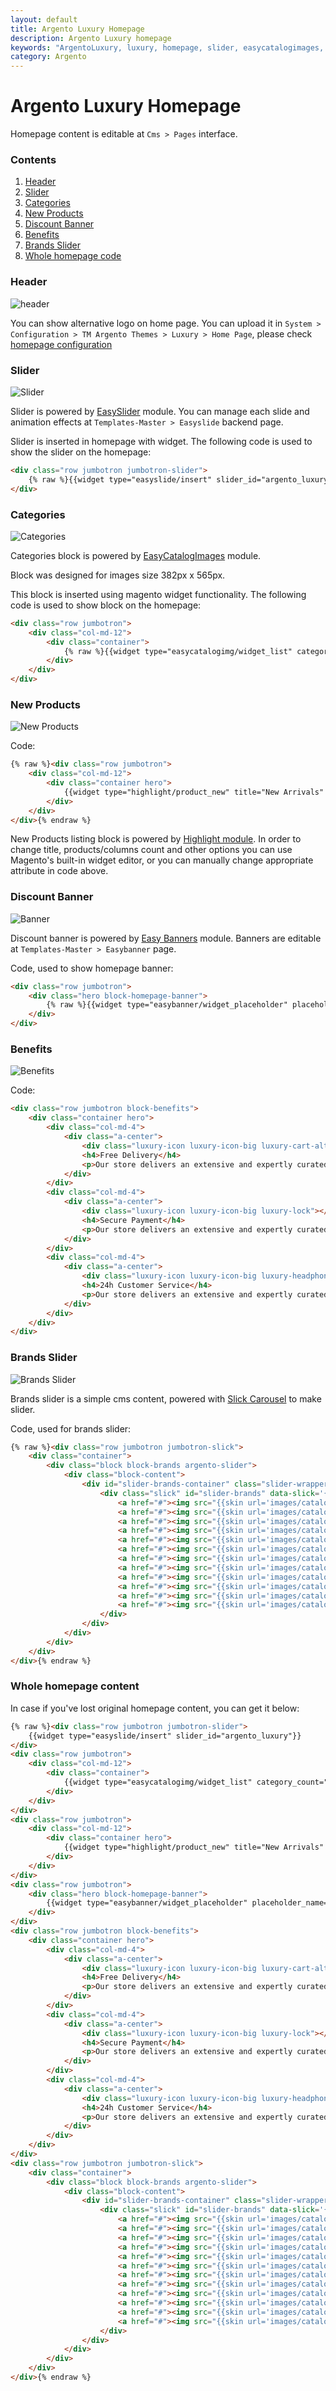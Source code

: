 ```yaml
---
layout: default
title: Argento Luxury Homepage
description: Argento Luxury homepage
keywords: "ArgentoLuxury, luxury, homepage, slider, easycatalogimages, highlight, brands, banner"
category: Argento
---
```


# Argento Luxury Homepage

Homepage content is editable at `Cms > Pages` interface.

### Contents

 1. [Header](#header)
 2. [Slider](#slider)
 3. [Categories](#categories)
 4. [New Products](#new-products)
 5. [Discount Banner](#discount-banner)
 6. [Benefits](#benefits)
 6. [Brands Slider](#brands-slider)
 7. [Whole homepage code](#whole-homepage-content)

### Header

![header](/images/argento/luxury/homepage/header.png)

You can show alternative logo on home page. You can upload it in
`System > Configuration > TM Argento Themes > Luxury > Home Page`,
please check [homepage configuration](/m1/argento/luxury/configuration/#home-page)

### Slider

![Slider](/images/argento/luxury/homepage/slider.png)

Slider is powered by [EasySlider](/m1/extensions/easyslider) module.
You can manage each slide and animation effects at `Templates-Master > Easyslide` backend page.

Slider is inserted in homepage with widget. The following code is used to show
the slider on the homepage:

```html
<div class="row jumbotron jumbotron-slider">
    {% raw %}{{widget type="easyslide/insert" slider_id="argento_luxury"}}{% endraw %}
</div>
```

### Categories

![Categories](/images/argento/luxury/homepage/easycatalogimages.png)

Categories block is powered by [EasyCatalogImages](/m1/extensions/easycatalogimages/) module.

Block was designed for images size 382px x 565px.

This block is inserted using magento widget functionality. The following code
is used to show block on the homepage:

```html
<div class="row jumbotron">
    <div class="col-md-12">
        <div class="container">
            {% raw %}{{widget type="easycatalogimg/widget_list" category_count="5" subcategory_count="0" column_count="5" show_image="1" image_width="382" image_height="565" resize_image="0" template="tm/easycatalogimg/list.phtml"}}{% endraw %}
        </div>
    </div>
</div>
```

### New Products

![New Products](/images/argento/luxury/homepage/highlight.png)

Code:

```html
{% raw %}<div class="row jumbotron">
    <div class="col-md-12">
        <div class="container hero">
            {{widget type="highlight/product_new" title="New Arrivals" show_page_link="1" page_title="Shop Now" products_count="4" column_count="4" template="tm/highlight/product/grid.phtml" class_name="highlight-content-new" img_width="280" img_height="410"}}
        </div>
    </div>
</div>{% endraw %}
```

New Products listing block is powered by [Highlight module](/m1/extensions/highlight/).
In order to change title, products/columns count and other options you can use
Magento's built-in widget editor, or you can manually change appropriate attribute
in code above.

### Discount Banner

![Banner](/images/argento/luxury/homepage/banner.png)

Discount banner is powered by [Easy Banners](/m1/extensions/easybanners/) module.
Banners are editable at `Templates-Master > Easybanner` page.

Code, used to show homepage banner:

```html
<div class="row jumbotron">
    <div class="hero block-homepage-banner">
        {% raw %}{{widget type="easybanner/widget_placeholder" placeholder_name="argento-luxury-home"}}{% endraw %}
    </div>
</div>
```

### Benefits

![Benefits](/images/argento/luxury/homepage/benefits.png)

Code:

```html
<div class="row jumbotron block-benefits">
    <div class="container hero">
        <div class="col-md-4">
            <div class="a-center">
                <div class="luxury-icon luxury-icon-big luxury-cart-alt"></div>
                <h4>Free Delivery</h4>
                <p>Our store delivers an extensive and expertly curated selection of fashion and lifestyle offerings.</p>
            </div>
        </div>
        <div class="col-md-4">
            <div class="a-center">
                <div class="luxury-icon luxury-icon-big luxury-lock"></div>
                <h4>Secure Payment</h4>
                <p>Our store delivers an extensive and expertly curated selection of fashion and lifestyle offerings.</p>
            </div>
        </div>
        <div class="col-md-4">
            <div class="a-center">
                <div class="luxury-icon luxury-icon-big luxury-headphones"></div>
                <h4>24h Customer Service</h4>
                <p>Our store delivers an extensive and expertly curated selection of fashion and lifestyle offerings.</p>
            </div>
        </div>
    </div>
</div>
```

### Brands Slider

![Brands Slider](/images/argento/luxury/homepage/brandsslider.png)

Brands slider is a simple cms content, powered with
[Slick Carousel](/m1/extensions/slick-carousel/) to make slider.

Code, used for brands slider:

```html
{% raw %}<div class="row jumbotron jumbotron-slick">
    <div class="container">
        <div class="block block-brands argento-slider">
            <div class="block-content">
                <div id="slider-brands-container" class="slider-wrapper">
                    <div class="slick" id="slider-brands" data-slick='{"slidesToShow": 6, "slidesToScroll": 6, "infinite": true, "autoplay": true, "speed": 1000, "autoplaySpeed": 4000, "arrows": true, "dots": true, "responsive": [ {"breakpoint": 770, "settings": {"slidesToShow": 4, "slidesToScroll": 4}}, {"breakpoint": 640, "settings": {"slidesToShow": 3, "slidesToScroll": 3}}, {"breakpoint": 480, "settings": {"slidesToShow": 2, "slidesToScroll": 2}}, {"breakpoint": 321, "settings": {"slidesToShow": 1, "slidesToScroll": 1, "dots": false}}]}'>
                        <a href="#"><img src="{{skin url='images/catalog/brands/gucci.jpg'}}" alt="" width="150" height="80"/></a>
                        <a href="#"><img src="{{skin url='images/catalog/brands/lv.jpg'}}" alt="" width="100" height="80"/></a>
                        <a href="#"><img src="{{skin url='images/catalog/brands/ck.jpg'}}" alt="" width="130" height="80"/></a>
                        <a href="#"><img src="{{skin url='images/catalog/brands/chanel.jpg'}}" alt="" width="170" height="80"/></a>
                        <a href="#"><img src="{{skin url='images/catalog/brands/guess.jpg'}}" alt="" width="130" height="80"/></a>
                        <a href="#"><img src="{{skin url='images/catalog/brands/versace.jpg'}}" alt="" width="145" height="80"/></a>
                        <a href="#"><img src="{{skin url='images/catalog/brands/gucci.jpg'}}" alt="" width="150" height="80"/></a>
                        <a href="#"><img src="{{skin url='images/catalog/brands/lv.jpg'}}" alt="" width="100" height="80"/></a>
                        <a href="#"><img src="{{skin url='images/catalog/brands/ck.jpg'}}" alt="" width="130" height="80"/></a>
                        <a href="#"><img src="{{skin url='images/catalog/brands/chanel.jpg'}}" alt="" width="170" height="80"/></a>
                        <a href="#"><img src="{{skin url='images/catalog/brands/guess.jpg'}}" alt="" width="130" height="80"/></a>
                        <a href="#"><img src="{{skin url='images/catalog/brands/versace.jpg'}}" alt="" width="145" height="80"/></a>
                    </div>
                </div>
            </div>
        </div>
    </div>
</div>{% endraw %}
```

### Whole homepage content

In case if you've lost original homepage content, you can get it below:

```html
{% raw %}<div class="row jumbotron jumbotron-slider">
    {{widget type="easyslide/insert" slider_id="argento_luxury"}}
</div>
<div class="row jumbotron">
    <div class="col-md-12">
        <div class="container">
            {{widget type="easycatalogimg/widget_list" category_count="5" subcategory_count="0" column_count="5" show_image="1" image_width="382" image_height="565" resize_image="0" template="tm/easycatalogimg/list.phtml"}}
        </div>
    </div>
</div>
<div class="row jumbotron">
    <div class="col-md-12">
        <div class="container hero">
            {{widget type="highlight/product_new" title="New Arrivals" show_page_link="1" page_title="Shop Now" products_count="4" column_count="4" template="tm/highlight/product/grid.phtml" class_name="highlight-content-new" img_width="280" img_height="410"}}
        </div>
    </div>
</div>
<div class="row jumbotron">
    <div class="hero block-homepage-banner">
        {{widget type="easybanner/widget_placeholder" placeholder_name="argento-luxury-home"}}
    </div>
</div>
<div class="row jumbotron block-benefits">
    <div class="container hero">
        <div class="col-md-4">
            <div class="a-center">
                <div class="luxury-icon luxury-icon-big luxury-cart-alt"></div>
                <h4>Free Delivery</h4>
                <p>Our store delivers an extensive and expertly curated selection of fashion and lifestyle offerings.</p>
            </div>
        </div>
        <div class="col-md-4">
            <div class="a-center">
                <div class="luxury-icon luxury-icon-big luxury-lock"></div>
                <h4>Secure Payment</h4>
                <p>Our store delivers an extensive and expertly curated selection of fashion and lifestyle offerings.</p>
            </div>
        </div>
        <div class="col-md-4">
            <div class="a-center">
                <div class="luxury-icon luxury-icon-big luxury-headphones"></div>
                <h4>24h Customer Service</h4>
                <p>Our store delivers an extensive and expertly curated selection of fashion and lifestyle offerings.</p>
            </div>
        </div>
    </div>
</div>
<div class="row jumbotron jumbotron-slick">
    <div class="container">
        <div class="block block-brands argento-slider">
            <div class="block-content">
                <div id="slider-brands-container" class="slider-wrapper">
                    <div class="slick" id="slider-brands" data-slick='{"slidesToShow": 6, "slidesToScroll": 6, "infinite": true, "autoplay": true, "speed": 1000, "autoplaySpeed": 4000, "arrows": true, "dots": true, "responsive": [ {"breakpoint": 770, "settings": {"slidesToShow": 4, "slidesToScroll": 4}}, {"breakpoint": 640, "settings": {"slidesToShow": 3, "slidesToScroll": 3}}, {"breakpoint": 480, "settings": {"slidesToShow": 2, "slidesToScroll": 2}}, {"breakpoint": 321, "settings": {"slidesToShow": 1, "slidesToScroll": 1, "dots": false}}]}'>
                        <a href="#"><img src="{{skin url='images/catalog/brands/gucci.jpg'}}" alt="" width="150" height="80"/></a>
                        <a href="#"><img src="{{skin url='images/catalog/brands/lv.jpg'}}" alt="" width="100" height="80"/></a>
                        <a href="#"><img src="{{skin url='images/catalog/brands/ck.jpg'}}" alt="" width="130" height="80"/></a>
                        <a href="#"><img src="{{skin url='images/catalog/brands/chanel.jpg'}}" alt="" width="170" height="80"/></a>
                        <a href="#"><img src="{{skin url='images/catalog/brands/guess.jpg'}}" alt="" width="130" height="80"/></a>
                        <a href="#"><img src="{{skin url='images/catalog/brands/versace.jpg'}}" alt="" width="145" height="80"/></a>
                        <a href="#"><img src="{{skin url='images/catalog/brands/gucci.jpg'}}" alt="" width="150" height="80"/></a>
                        <a href="#"><img src="{{skin url='images/catalog/brands/lv.jpg'}}" alt="" width="100" height="80"/></a>
                        <a href="#"><img src="{{skin url='images/catalog/brands/ck.jpg'}}" alt="" width="130" height="80"/></a>
                        <a href="#"><img src="{{skin url='images/catalog/brands/chanel.jpg'}}" alt="" width="170" height="80"/></a>
                        <a href="#"><img src="{{skin url='images/catalog/brands/guess.jpg'}}" alt="" width="130" height="80"/></a>
                        <a href="#"><img src="{{skin url='images/catalog/brands/versace.jpg'}}" alt="" width="145" height="80"/></a>
                    </div>
                </div>
            </div>
        </div>
    </div>
</div>{% endraw %}
```
